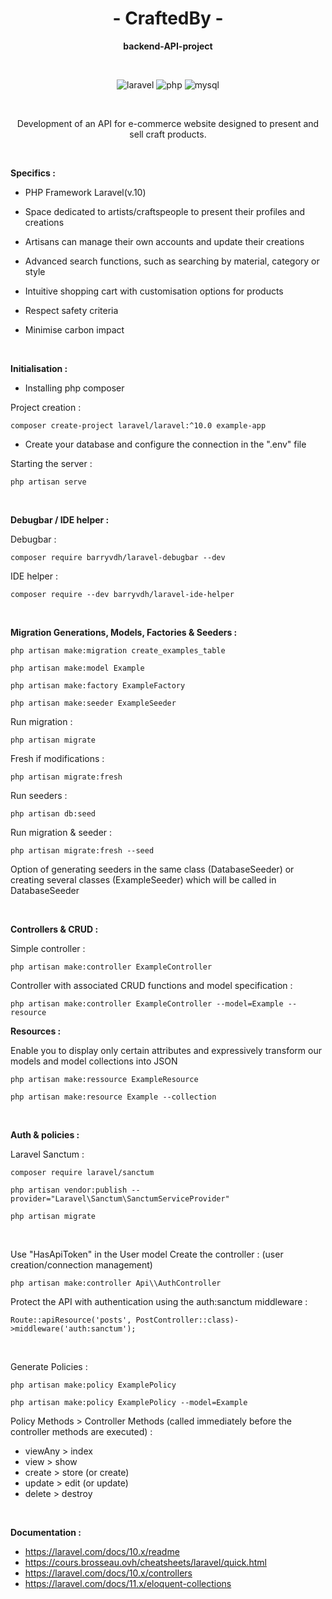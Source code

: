 <text align="center">

# - CraftedBy -
**backend-API-project**

<br/>

<p align="center">
<img src="https://img.shields.io/badge/Laravel-FF2D20?style=for-the-badge&logo=laravel&logoColor=white" alt="laravel">
<img src="https://img.shields.io/badge/PHP-777BB4?style=for-the-badge&logo=php&logoColor=white" alt="php">
<img src="https://img.shields.io/badge/MySQL-005C84?style=for-the-badge&logo=mysql&logoColor=white" alt="mysql">
</p>
<br/>

Development of an API for e-commerce website designed to present and sell craft products.

</text>

<br/>

**Specifics :**
- PHP Framework Laravel(v.10)
- Space dedicated to artists/craftspeople to present their profiles and creations
- Artisans can manage their own accounts and update their creations
- Advanced search functions, such as searching by material, category or style
- Intuitive shopping cart with customisation options for products

- Respect safety criteria
- Minimise carbon impact

<br/>

**Initialisation :** 

- Installing php composer

Project creation : 
````
composer create-project laravel/laravel:^10.0 example-app
````
- Create your database and configure the connection in the ".env" file

Starting the server  : 
````
php artisan serve
````
<br/>

**Debugbar / IDE helper :** 

Debugbar :
```` 
composer require barryvdh/laravel-debugbar --dev
````
IDE helper :
```` 
composer require --dev barryvdh/laravel-ide-helper
````
<br/>

**Migration Generations, Models, Factories & Seeders :** 

````
php artisan make:migration create_examples_table
````
````
php artisan make:model Example
````
````
php artisan make:factory ExampleFactory
````
````
php artisan make:seeder ExampleSeeder
````
Run migration : 
````
php artisan migrate
````
Fresh if modifications : 
````
php artisan migrate:fresh
````
Run seeders : 
````
php artisan db:seed
````
Run migration & seeder : 
````
php artisan migrate:fresh --seed
````
Option of generating seeders in the same class (DatabaseSeeder) or creating several classes (ExampleSeeder)
which will be called in DatabaseSeeder

<br/>

**Controllers & CRUD :** 

Simple controller :
````
php artisan make:controller ExampleController
````
Controller with associated CRUD functions and model specification :
````
php artisan make:controller ExampleController --model=Example --resource
````

**Resources :** 

Enable you to display only certain attributes and expressively transform
our models and model collections into JSON
````
php artisan make:ressource ExampleResource 
````
````
php artisan make:resource Example --collection 
````
<br/>

**Auth & policies :** 

Laravel Sanctum : 
````
composer require laravel/sanctum 
````
````
php artisan vendor:publish --provider="Laravel\Sanctum\SanctumServiceProvider"
````
````
php artisan migrate 
````

<br/>

Use "HasApiToken" in the User model
Create the controller : (user creation/connection management)
````
php artisan make:controller Api\\AuthController
````
Protect the API with authentication using the auth:sanctum middleware :
````
Route::apiResource('posts', PostController::class)->middleware('auth:sanctum');
````
<br/>

Generate Policies :
````
php artisan make:policy ExamplePolicy 
````
````
php artisan make:policy ExamplePolicy --model=Example  
````
Policy Methods > Controller Methods (called immediately before the controller methods are executed) :
- viewAny > index
- view > show
- create > store (or create)
- update > edit (or update)
- delete > destroy

<br/>

**Documentation :** 

- https://laravel.com/docs/10.x/readme 
- https://cours.brosseau.ovh/cheatsheets/laravel/quick.html
- https://laravel.com/docs/10.x/controllers
- https://laravel.com/docs/11.x/eloquent-collections

